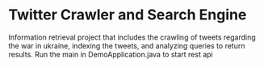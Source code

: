 # Twitter Crawler and Search Engine
Information retrieval project that includes the crawling of tweets regarding the war in ukraine, indexing the tweets, and analyzing queries to return results.
Run the main in DemoApplication.java to start rest api


